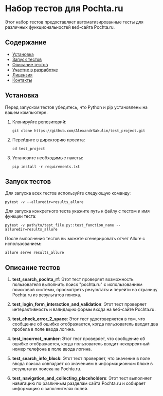 # Набор тестов для Pochta.ru

Этот набор тестов предоставляет автоматизированные тесты для различных функциональностей веб-сайта Pochta.ru.

## Содержание

- [Установка](#установка)
- [Запуск тестов](#запуск-тестов)
- [Описание тестов](#описание-тестов)
- [Участие в разработке](#участие-в-разработке)
- [Лицензия](#лицензия)
- [Контакты](#контакты)

## Установка

Перед запуском тестов убедитесь, что Python и pip установлены на вашем компьютере.

1. Клонируйте репозиторий:

   ```
   git clone https://github.com/AlexandrSakulin/test_project.git
   ```

2. Перейдите в директорию проекта:

   ```
   cd test_project
   ```

3. Установите необходимые пакеты:

   ```
   pip install -r requirements.txt
   ```

## Запуск тестов

Для запуска всех тестов используйте следующую команду:

```
pytest -v --alluredir=results_allure
```

Для запуска конкретного теста укажите путь к файлу с тестом и имя функции теста:

```
pytest -v path/to/test_file.py::test_function_name --alluredir=results_allure
```

После выполнения тестов вы можете сгенерировать отчет Allure с использованием:

```
allure serve results_allure
```

## Описание тестов

1. **test_search_pochta_rf**: Этот тест проверяет возможность пользователя выполнить поиск "pochta.ru" с использованием поисковой системы, просмотреть результаты и перейти на страницу Pochta.ru из результатов поиска.


2. **test_login_form_interaction_and_validation**: Этот тест проверяет интерактивность и валидацию формы входа на веб-сайте Pochta.ru.


3. **test_check_error_2_space**: Этот тест удостоверяется в том, что сообщение об ошибке отображается, когда пользователь вводит два пробела в поле ввода логина.


4. **test_incorrect_number**: Этот тест проверяет, что сообщение об ошибке отображается, когда пользователь вводит некорректный номер телефона в поле ввода логина.


5. **test_search_info_block**: Этот тест проверяет, что значение в поле ввода поиска совпадает со значением в информационном блоке в результатах поиска на Pochta.ru.


6. **test_navigation_and_collecting_placeholders**: Этот тест выполняет навигацию по различным разделам сайта Pochta.ru и собирает информацию о заполнителях полей.

